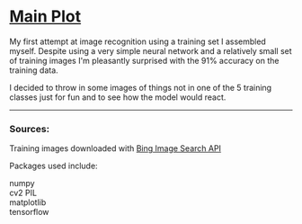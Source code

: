 # [Main Plot](https://i.imgur.com/Gs9peQL.gifv)

My first attempt at image recognition using a training set I assembled myself. Despite using a very simple neural network and a relatively small set of training images I'm pleasantly surprised with the 91% accuracy on the training data.

I decided to throw in some images of things not in one of the 5 training classes just for fun and to see how the model would react.

---

### Sources:

Training images downloaded with [Bing Image Search API](https://azure.microsoft.com/en-us/services/cognitive-services/bing-image-search-api/)

Packages used include:

numpy  
cv2
PIL  
matplotlib  
tensorflow
